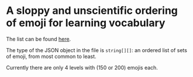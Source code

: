 # A sloppy and unscientific ordering of emoji for learning vocabulary

The list can be found [here](levels.json).

The type of the JSON object in the file is `string[][]`: an ordered list of sets of emoji, from most common to least. 

Currently there are only 4 levels with (150 or 200) emojis each.
